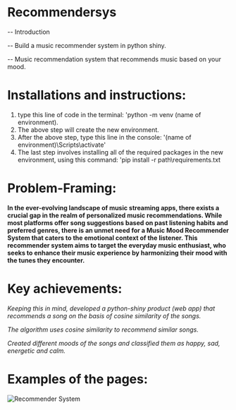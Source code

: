 # Recommendersys
-- Introduction

-- Build a music recommender system in python shiny.

-- Music recommendation system that recommends music based on your mood. 

# Installations and instructions:
1. type this line of code in the terminal: 'python -m venv (name of environment).
2. The above step will create the new environment.
3. After the above step, type this line in the console: '(name of environment)\Scripts\activate'
4. The last step involves installing all of the required packages in the new environment, using this command: 'pip install -r path\requirements.txt


# Problem-Framing:

**In the ever-evolving landscape of music streaming apps, there exists a crucial gap in the realm of personalized music recommendations. While most platforms offer song suggestions based on past listening habits and preferred genres, there is an unmet need for a Music Mood Recommender System that caters to the emotional context of the listener. This recommender system aims to target the everyday music enthusiast, who seeks to enhance their music experience by harmonizing their mood with the tunes they encounter.**

# Key achievements:

*Keeping this in mind, developed a python-shiny product (web app) that recommends a song on the basis of cosine similarity of the songs.*

*The algorithm uses cosine similarity to recommend similar songs.*

*Created different moods of the songs and classified them as happy, sad, energetic and calm.*


# Examples of the pages:

![Recommender System](https://github.com/ivm25/recommendersystems/assets/44321100/c96ab06f-4137-4003-a56c-41581c5d7924)


